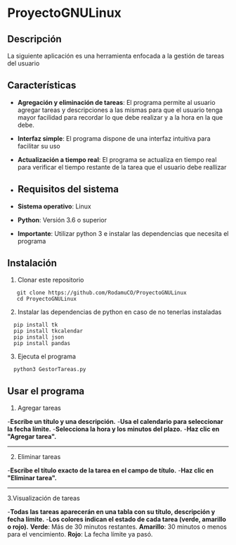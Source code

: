 # ProyectoGNULinux

## Descripción 
La siguiente aplicación es una herramienta enfocada a la gestión de tareas del usuario

## Características 
- **Agregación y eliminación de tareas**: El programa permite al usuario agregar tareas y descripciones a las mismas para que el usuario tenga mayor facilidad para recordar lo que debe realizar y a la hora en la que debe.
- **Interfaz simple**: El programa dispone de una interfaz intuitiva para facilitar su uso
- **Actualización a tiempo real**: El programa se actualiza en tiempo real para verificar el tiempo restante de la tarea que el usuario debe reallizar

- ## Requisitos del sistema
- **Sistema operativo**: Linux
- **Python**: Versión 3.6 o superior
  
- **Importante**: Utilizar python 3 e instalar las dependencias que necesita el programa

## Instalación
1. Clonar este repositorio
```
   git clone https://github.com/RodamuCO/ProyectoGNULinux
   cd ProyectoGNULinux
```
2. Instalar las dependencias de python en caso de no tenerlas instaladas
```
  pip install tk 
  pip install tkcalendar
  pip install json
  pip install pandas
```
3. Ejecuta el programa
```
  python3 GestorTareas.py
```

## Usar el programa

1. Agregar tareas

-**Escribe un título y una descripción.**
-**Usa el calendario para seleccionar la fecha límite.**
-**Selecciona la hora y los minutos del plazo.**
-**Haz clic en "Agregar tarea".**

---

2. Eliminar tareas

-**Escribe el título exacto de la tarea en el campo de título.**
-**Haz clic en "Eliminar tarea".**

---
3.Visualización de tareas

-**Todas las tareas aparecerán en una tabla con su título, descripción y fecha límite.**
-**Los colores indican el estado de cada tarea (verde, amarillo o rojo).**
**Verde**: Más de 30 minutos restantes.
**Amarillo**: 30 minutos o menos para el vencimiento.
**Rojo**: La fecha límite ya pasó.

